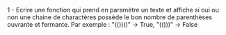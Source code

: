 
1 - Ecrire une fonction qui prend en paramètre un texte et affiche si oui ou non une chaine de charactères possède le bon nombre de parenthèses ouvrante et fermante.
Par exemple : "(())()" -> True, "(()))" -> False

```

```

